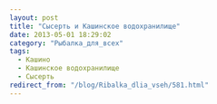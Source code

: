 ```yaml
---
layout: post
title: "Сысерть и Кашинское водохранилище"
date: 2013-05-01 18:29:02
category: "Рыбалка_для_всех"
tags:
  - Кашино
  - Кашинское водохранилище
  - Сысерть
redirect_from: "/blog/Ribalka_dlia_vseh/581.html"
---
```

